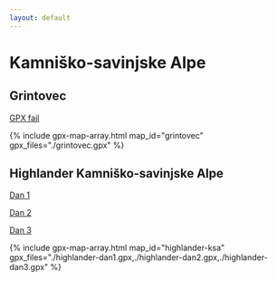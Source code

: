 ```yaml
---
layout: default
---
```


# Kamniško-savinjske Alpe

## Grintovec

[GPX fajl](./grintovec.gpx)

{% include gpx-map-array.html map_id="grintovec" gpx_files="./grintovec.gpx" %}

## Highlander Kamniško-savinjske Alpe

[Dan 1](./highlander-dan1.gpx)

[Dan 2](./highlander-dan2.gpx)

[Dan 3](./highlander-dan3.gpx)

{% include gpx-map-array.html map_id="highlander-ksa" gpx_files="./highlander-dan1.gpx,./highlander-dan2.gpx,./highlander-dan3.gpx" %}
